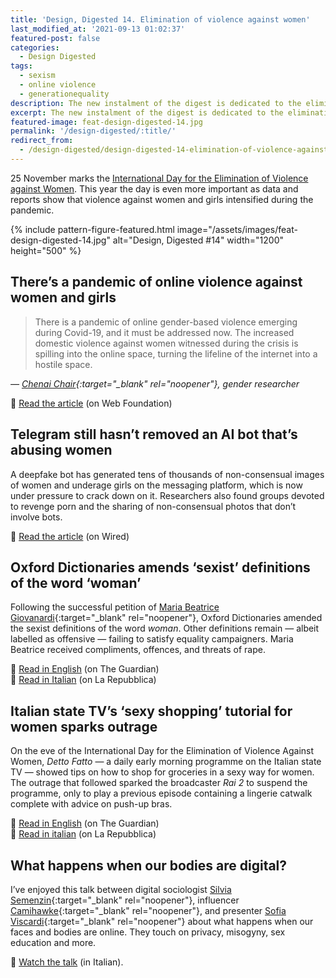 ```yaml
---
title: 'Design, Digested 14. Elimination of violence against women'
last_modified_at: '2021-09-13 01:02:37'
featured-post: false
categories:
  - Design Digested
tags:
  - sexism
  - online violence
  - generationequality
description: The new instalment of the digest is dedicated to the elimination of violence against women. Join the conversation and spread the word.
excerpt: The new instalment of the digest is dedicated to the elimination of violence against women. Join the conversation and spread the word.
featured-image: feat-design-digested-14.jpg
permalink: '/design-digested/:title/'
redirect_from:
  - /design-digested/design-digested-14-elimination-of-violence-against-women-edition/
---
```

<p class="lead">25 November marks the <a href="https://www.un.org/en/observances/ending-violence-against-women-day" target="_blank" rel="noopener">International Day for the Elimination of Violence against Women</a>.
This year the day is even more important as data and reports show that violence against women and girls intensified during the pandemic.</p>

{% include pattern-figure-featured.html image="/assets/images/feat-design-digested-14.jpg" alt="Design, Digested #14" width="1200" height="500" %}

## There’s a pandemic of online violence against women and girls

> There is a pandemic of online gender-based violence emerging during Covid-19, and it must be addressed now. The increased domestic violence against women witnessed during the crisis is spilling into the online space, turning the lifeline of the internet into a hostile space.
>
<cite>— [Chenai Chair](https://twitter.com/chenaichair){:target="_blank" rel="noopener"}, gender researcher</cite>

<p class="detached">🔗 <a href="https://webfoundation.org/2020/07/theres-a-pandemic-of-online-violence-against-women-and-girls/?mc_cid=2b8cf72753&mc_eid=afe9c57832" target="_blank" rel="noopener">Read the article</a> (on Web Foundation)</p>

## Telegram still hasn’t removed an AI bot that’s abusing women

A deepfake bot has generated tens of thousands of non-consensual images of women and underage girls on the messaging platform, which is now under pressure to crack down on it. Researchers also found groups devoted to revenge porn and the sharing of non-consensual photos that don’t involve bots.

<p class="detached">🔗 <a href="https://www.wired.com/story/telegram-still-hasnt-removed-an-ai-bot-thats-abusing-women/" target="_blank" rel="noopener">Read the article</a> (on Wired)</p>

## Oxford Dictionaries amends ‘sexist’ definitions of the word ‘woman’

Following the successful petition of [Maria Beatrice Giovanardi](https://twitter.com/mbgiovanardi?ref_src=twsrc%5Etfw){:target="_blank" rel="noopener"}, Oxford Dictionaries amended the sexist definitions of the word _woman_. Other definitions remain — albeit labelled as offensive — failing to satisfy equality campaigners. Maria Beatrice received compliments, offences, and threats of rape.

<p class="detached">🔗 <a href="https://www.theguardian.com/books/2020/nov/07/oxford-university-press-updates-definitions-word-woman" target="_blank" rel="noopener">Read in English</a> (on The Guardian)<br>
🔗 <a href="https://d.repubblica.it/life/2020/11/09/news/maria_beatrice_giovanardi_italiana_vince_contro_oxford_dictionary_cambia_definizione_parola_donna-4831769/" target="_blank" rel="noopener">Read in Italian</a> (on La Repubblica)</p>

## Italian state TV’s ‘sexy shopping’ tutorial for women sparks outrage

On the eve of the International Day for the Elimination of Violence Against Women, _Detto Fatto_ — a daily early morning programme on the Italian state TV — showed tips on how to shop for groceries in a sexy way for women. The outrage that followed sparked the broadcaster _Rai 2_ to suspend the programme, only to play a previous episode containing a lingerie catwalk complete with advice on push-up bras.

<p class="detached">🔗 <a href="https://www.theguardian.com/world/2020/nov/26/italian-tv-show-detto-fatto-faces-inquiry-over-sexy-shopping-tutorial-for-women" target="_blank" rel="noopener">Read in English</a> (on The Guardian)<br>
🔗 <a href="https://www.repubblica.it/politica/2020/11/26/news/rai_-275888247/" target="_blank" rel="noopener">Read in italian</a> (on La Repubblica)</p>

## What happens when our bodies are digital?

I’ve enjoyed this talk between digital sociologist [Silvia Semenzin](https://www.instagram.com/silviasemenzin_/){:target="_blank" rel="noopener"}, influencer [Camihawke](https://www.instagram.com/camihawke/){:target="_blank" rel="noopener"}, and presenter [Sofia Viscardi](https://www.instagram.com/sofiaviscardi/){:target="_blank" rel="noopener"} about what happens when our faces and bodies are online. They touch on privacy, misogyny, sex education and more.

<p class="detached">🔗 <a href="https://video.repubblica.it/dossier/basement-cafe-3/basement-cafe-camihawke-e-silvia-semenzin-cosa-succede-quando-il-tuo-corpo-e-digitale/370941/371549" target="_blank" rel="noopener">Watch the talk</a> (in Italian).</p>
